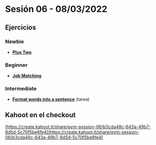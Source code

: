 # Sesión 06 - 08/03/2022

## Ejercicios

### Newbie

- [**Plus Two**](https://github.com/Laboratoria/gym/tree/main/exercises/plus-two/README.md)

### Beginner

- [**Job Matching**](https://github.com/Laboratoria/gym/tree/main/exercises/job-matching/README.md)

### Intermediate

- [**Format words into a sentence**](https://github.com/Laboratoria/gym/tree/main/exercises/format-words/README.md) (tarea)


## Kahoot en el checkout

[https://create.kahoot.it/share/gym-session-06/b3cda48c-643a-49b7-8d5d-5c70f5be6fe4](https://create.kahoot.it/share/gym-session-06/b3cda48c-643a-49b7-8d5d-5c70f5be6fe4)
